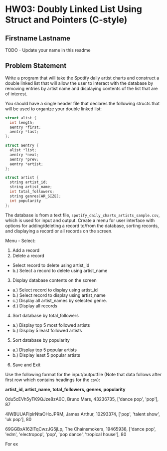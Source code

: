 # HW03: Doubly Linked List Using Struct and Pointers (C-style)

## Firstname Lastname

TODO - Update your name in this readme

## Problem Statement

Write a program that will take the Spotify daily artist charts and construct a double linked list that will allow the user to interact with the database by removing entries by artist name and displaying contents of the list that are of interest.

You should have a single header file that declares the following structs that will be used to organize your double linked list:
```c++
struct alist {
  int length;
  aentry *first;
  aentry *last;
};

struct aentry {
  alist *list;
  aentry *next;
  aentry *prev;
  aentry *artist;
};

struct artist {
  string artist_id;
  string artist_name;
  int total_followers;
  string genres[AR_SIZE];
  int popularity
};
```
The database is from a text file, `spotify_daily_charts_artists_sample.csv`, which is used for input and output. Create a menu for user interface with options for adding/deleting a record to/from the database, sorting records, and displaying a record or all records on the screen.

Menu - Select:
1. Add a record
2. Delete a record
 * Select record to delete using artist_id
 * b.) Select a record to delete using artist_name
3. Display database contents on the screen
 * a.) Select record to display using artist_id
 * b.) Select record to display using artist_name
 * c.) Display all artist_names by selected genre.
 * d.) Display all records
4. Sort database by total_followers
 * a.) Display top 5 most followed artists
 * b.) Display 5 least followed artists
5. Sort database by popularity
 * a.) Display top 5 popular artists
 * b.) Display least 5 popular artists
6. Save and Exit

Use the following format for the input/outputfile (Note that data follows after first row which contains headings for the `csv`):

__artist_id, artist_name, total_followers, genres, popularity__

0du5cEVh5yTK9QJze8zA0C,	Bruno Mars,	43236735,	['dance pop', 'pop'],	87

4IWBUUAFIplrNtaOHcJPRM,	James Arthur,	10293374,	['pop', 'talent show', 'uk pop'],	80

69GGBxA162lTqCwzJG5jLp,	The Chainsmokers,	19465938,	['dance pop', 'edm', 'electropop', 'pop', 'pop dance', 'tropical house'],	80

For ex
